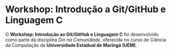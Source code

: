 # Workshop: Introdução a Git/GitHub e Linguagem C

O **Workshop: Introdução ao Git/GitHub e Linguagem C** foi desenvolvido como parte da 
disciplina *Din na Comunidade*, oferecida no curso de Ciência da Computação 
da **Universidade Estadual de Maringá (UEM)**.  
